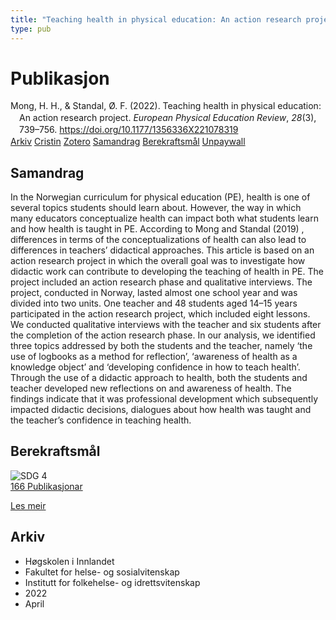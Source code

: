 ```yaml
---
title: "Teaching health in physical education: An action research project"
type: pub
---
```

<h1>Publikasjon</h1>
<article id="csl-bib-container-DXJVCES5" class="csl-bib-container">
  <div class="csl-bib-body" style="line-height: 1.35; padding-left: 1em; text-indent:-1em;">
  <div class="csl-entry">Mong, H. H., &amp; Standal, &#xD8;. F. (2022). Teaching health in physical education: An action research project. <i>European Physical Education Review</i>, <i>28</i>(3), 739&#x2013;756. <a href="https://doi.org/10.1177/1356336X221078319">https://doi.org/10.1177/1356336X221078319</a></div>
</div>
  <div class="csl-bib-buttons">
    <a href="#taxonomy-article-DXJVCES5" class="csl-bib-button">Arkiv</a>
    <a href="https://app.cristin.no/results/show.jsf?id=2019908" alt="Cristin URL" class="csl-bib-button">Cristin</a>
    <a href="http://zotero.org/groups/5022929/items/DXJVCES5" alt="Zotero URL" class="csl-bib-button">Zotero</a>
    <a href="#abstract-article-DXJVCES5" class="csl-bib-button">Samandrag</a>
    <a href="#sdg-article-DXJVCES5" class="csl-bib-button">Berekraftsmål</a>
    <a href="https://journals.sagepub.com/doi/pdf/10.1177/1356336X221078319" class="csl-bib-button">Unpaywall</a>
  </div>
  <div id="csl-bib-meta-container-DXJVCES5"></div>
</article>
<div id="csl-bib-meta-DXJVCES5" class="csl-bib-meta">
  <article id="abstract-article-DXJVCES5" class="abstract-article">
    <h1>Samandrag</h1>
    In the Norwegian curriculum for physical education (PE), health is one of several topics students should learn about. However, the way in which many educators conceptualize health can impact both what students learn and how health is taught in PE. According to Mong and Standal (2019) , differences in terms of the conceptualizations of health can also lead to differences in teachers’ didactical approaches. This article is based on an action research project in which the overall goal was to investigate how didactic work can contribute to developing the teaching of health in PE. The project included an action research phase and qualitative interviews. The project, conducted in Norway, lasted almost one school year and was divided into two units. One teacher and 48 students aged 14–15 years participated in the action research project, which included eight lessons. We conducted qualitative interviews with the teacher and six students after the completion of the action research phase. In our analysis, we identified three topics addressed by both the students and the teacher, namely ‘the use of logbooks as a method for reflection’, ‘awareness of health as a knowledge object’ and ‘developing confidence in how to teach health’. Through the use of a didactic approach to health, both the students and teacher developed new reflections on and awareness of health. The findings indicate that it was professional development which subsequently impacted didactic decisions, dialogues about how health was taught and the teacher’s confidence in teaching health.
  </article>
  <article id="sdg-article-DXJVCES5" class="sdg-article">
    <h1>Berekraftsmål</h1>
    <div class="sdg-container"><div id="sdg4" class="sdg">
<img src="{{< params subfolder >}}images/sdg/sdg04_no.png" class="image" alt="SDG 4">
<div class="sdg-overlay">
<a href="{{< params subfolder >}}no/archive/?sdg=4#archive" class="sdg-publication-count"><span>166</span> Publikasjonar</a>
<p><a href="https://www.fn.no/om-fn/fns-baerekraftsmaal/god-utdanning?lang=nno-NO" class="sdg-read-more">Les meir</a></p>
</div>
</div></div>
  </article>
  <article id="taxonomy-article-DXJVCES5" class="taxonomy-article">
    <h1>Arkiv</h1>
    <ul>
      <li>Høgskolen i Innlandet</li>
      <li>Fakultet for helse- og sosialvitenskap</li>
      <li>Institutt for folkehelse- og idrettsvitenskap</li>
      <li>2022</li>
      <li>April</li>
    </ul>
  </article>
</div>
